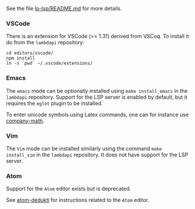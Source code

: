 See the file [lp-lsp/README.md](../../lp-lsp/README.md) for more details.

### VSCode

There is an extension for VSCode (>= 1.31) derived from VSCoq. To
install it do from the `lambdapi` repository:

```
cd editors/vscode/
npm install
ln -s `pwd` ~/.vscode/extensions/
```

### Emacs

The `emacs` mode can be optionally installed using `make install_emacs` in the
`lambdapi` repository.  Support for the LSP server is enabled by default,  but
it requires the `eglot` plugin to be installed.

To enter unicode symbols using Latex commands, one can for instance use [company-math](https://github.com/vspinu/company-math).

### Vim

The `Vim` mode can be installed similarly using the command `make install_vim`
in the `lambdapi` repository. It does not have support for the LSP server.

### Atom

Support for the `Atom` editor exists but is deprecated.

See [atom-dedukti](https://github.com/Deducteam/atom-dedukti) for instructions
related to the `Atom` editor.
